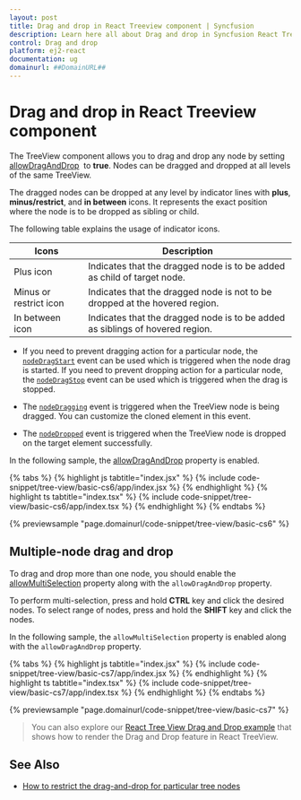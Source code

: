 ```yaml
---
layout: post
title: Drag and drop in React Treeview component | Syncfusion
description: Learn here all about Drag and drop in Syncfusion React Treeview component of Syncfusion Essential JS 2 and more.
control: Drag and drop 
platform: ej2-react
documentation: ug
domainurl: ##DomainURL##
---
```


# Drag and drop in React Treeview component

The TreeView component allows you to drag and drop any node by setting [allowDragAndDrop](https://ej2.syncfusion.com/react/documentation/api/treeview#allowdraganddrop) &nbsp;to **true**. Nodes can be dragged and dropped at all levels of the same TreeView.

The dragged nodes can be dropped at any level by indicator lines with **plus**, **minus/restrict**, and **in between** icons. It represents the exact position where the node is to be dropped as sibling or child.

The following table explains the usage of indicator icons.

| Icons | Description |
|------|-------------|
| Plus icon | Indicates that the dragged node is to be added as child of target node. |
| Minus or restrict icon |Indicates that the dragged node is not to be dropped at the hovered region. |
| In between icon | Indicates that the dragged node is to be added as siblings of hovered region. |

* If you need to prevent dragging action for a particular node, the [`nodeDragStart`](https://ej2.syncfusion.com/react/documentation/api/treeview#nodedragstart) event can be used which is triggered when the node drag is started. If you need to prevent dropping action for a particular node, the [`nodeDragStop`](https://ej2.syncfusion.com/react/documentation/api/treeview#nodedragstop) event can be used which is triggered when the drag is stopped.

* The [`nodeDragging`](https://ej2.syncfusion.com/react/documentation/api/treeview#nodedragging) event is triggered when the TreeView node is being dragged. You can customize the cloned element in this event.

* The [`nodeDropped`](https://ej2.syncfusion.com/react/documentation/api/treeview#nodedropped) event is triggered when the TreeView node is dropped on the target element successfully.

In the following sample, the [allowDragAndDrop](https://ej2.syncfusion.com/react/documentation/api/treeview#allowdraganddrop) property is enabled.

{% tabs %}
{% highlight js tabtitle="index.jsx" %}
{% include code-snippet/tree-view/basic-cs6/app/index.jsx %}
{% endhighlight %}
{% highlight ts tabtitle="index.tsx" %}
{% include code-snippet/tree-view/basic-cs6/app/index.tsx %}
{% endhighlight %}
{% endtabs %}

 {% previewsample "page.domainurl/code-snippet/tree-view/basic-cs6" %}

## Multiple-node drag and drop

To drag and drop more than one node, you should enable the [allowMultiSelection](https://ej2.syncfusion.com/react/documentation/api/treeview#allowmultiselection) property along with the `allowDragAndDrop` property.

To perform multi-selection, press and hold **CTRL** key and click the desired nodes. To select range of nodes, press and hold the **SHIFT** key and click the nodes.

In the following sample,  the `allowMultiSelection` property is  enabled along with the `allowDragAndDrop` property.

{% tabs %}
{% highlight js tabtitle="index.jsx" %}
{% include code-snippet/tree-view/basic-cs7/app/index.jsx %}
{% endhighlight %}
{% highlight ts tabtitle="index.tsx" %}
{% include code-snippet/tree-view/basic-cs7/app/index.tsx %}
{% endhighlight %}
{% endtabs %}

 {% previewsample "page.domainurl/code-snippet/tree-view/basic-cs7" %}

> You can also explore our [React Tree View Drag and Drop example](https://ej2.syncfusion.com/react/demos/#/material/treeview/drag-and-drop) that shows how to render the Drag and Drop feature in React TreeView.

## See Also

* [How to restrict the drag-and-drop for particular tree nodes](./how-to/restrict-the-drag-and-drop-for-particular-tree-nodes)